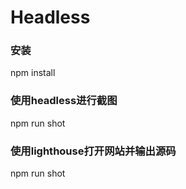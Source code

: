 # Headless

### 安装

npm install

### 使用headless进行截图

npm run shot

### 使用lighthouse打开网站并输出源码
npm run shot
